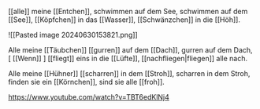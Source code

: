 
[[alle]] meine [[Entchen]],
schwimmen auf dem See,
schwimmen auf dem [[See]],
[[Köpfchen]] in das [[Wasser]],
[[Schwänzchen]] in die [[Höh]].

![[Pasted image 20240630153821.png]]

Alle meine [[Täubchen]] 
[[gurren]] auf dem [[Dach]], 
gurren auf dem Dach, 
\[ [[Wenn]] \] [[fliegt]] eins in die [[Lüfte]], 
[[nachfliegen|fliegen]] alle nach. 

Alle meine [[Hühner]]
[[scharren]] in dem [[Stroh]], 
scharren in dem Stroh, 
finden sie ein [[Körnchen]], 
sind sie alle [[froh]].

https://www.youtube.com/watch?v=TBT6edKlNj4